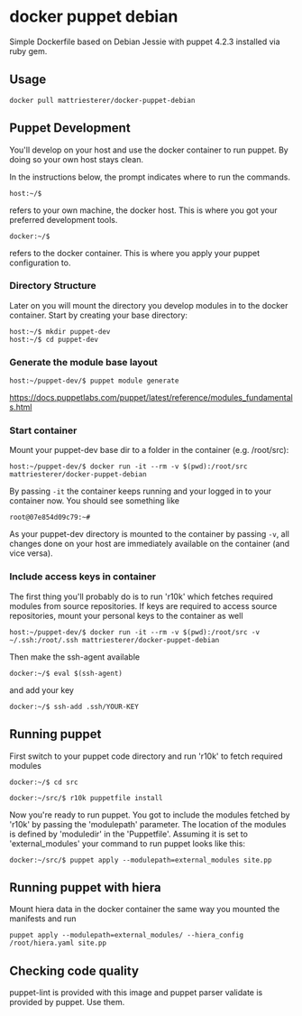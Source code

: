 # docker puppet debian
Simple Dockerfile based on Debian Jessie with puppet 4.2.3 installed via ruby gem.

## Usage

```
docker pull mattriesterer/docker-puppet-debian
```

## Puppet Development

You'll develop on your host and use the docker container to run puppet. By doing
so your own host stays clean.

In the instructions below, the prompt indicates where to run the commands.

```
host:~/$
```

refers to your own machine, the docker host. This is where you got your preferred
development tools.

```
docker:~/$
```

refers to the docker container. This is where you apply your puppet configuration to.


### Directory Structure


Later on you will mount the directory you develop modules in to the docker
container. Start by creating your base directory:

```
host:~/$ mkdir puppet-dev
host:~/$ cd puppet-dev
```
### Generate the module base layout

```
host:~/puppet-dev/$ puppet module generate
```

https://docs.puppetlabs.com/puppet/latest/reference/modules_fundamentals.html

### Start container

Mount your puppet-dev base dir to a folder in the container (e.g. /root/src):

```
host:~/puppet-dev/$ docker run -it --rm -v $(pwd):/root/src mattriesterer/docker-puppet-debian
```

By passing ```-it``` the container keeps running and your logged in to your container now.
You should see something like

```
root@07e854d09c79:~#
```
As your puppet-dev directory is mounted to the container by passing  ```-v```, all changes
done on your host are immediately available on the container (and vice versa).

### Include access keys in container
The first thing you'll probably do is to run 'r10k' which fetches required modules
from source repositories. If keys are required to access source repositories, mount
your personal keys to the container as well

```
host:~/puppet-dev/$ docker run -it --rm -v $(pwd):/root/src -v ~/.ssh:/root/.ssh mattriesterer/docker-puppet-debian
```

Then make the ssh-agent available

```
docker:~/$ eval $(ssh-agent)
```

and add your key

```
docker:~/$ ssh-add .ssh/YOUR-KEY
```

## Running puppet

First switch to your puppet code directory and run 'r10k' to fetch required modules

```
docker:~/$ cd src

docker:~/src/$ r10k puppetfile install
```
Now you're ready to run puppet. You got to include the modules fetched by 'r10k'
by passing the 'modulepath' parameter. The location of the modules is defined by
'moduledir' in the 'Puppetfile'. Assuming it is set to 'external_modules' your command
to run puppet looks like this:

```
docker:~/src/$ puppet apply --modulepath=external_modules site.pp
```

## Running puppet with hiera

Mount hiera data in the docker container the same way you mounted the manifests and
run

```
puppet apply --modulepath=external_modules/ --hiera_config /root/hiera.yaml site.pp
```

## Checking code quality

puppet-lint is provided with this image and puppet parser validate is provided by puppet.
Use them.
